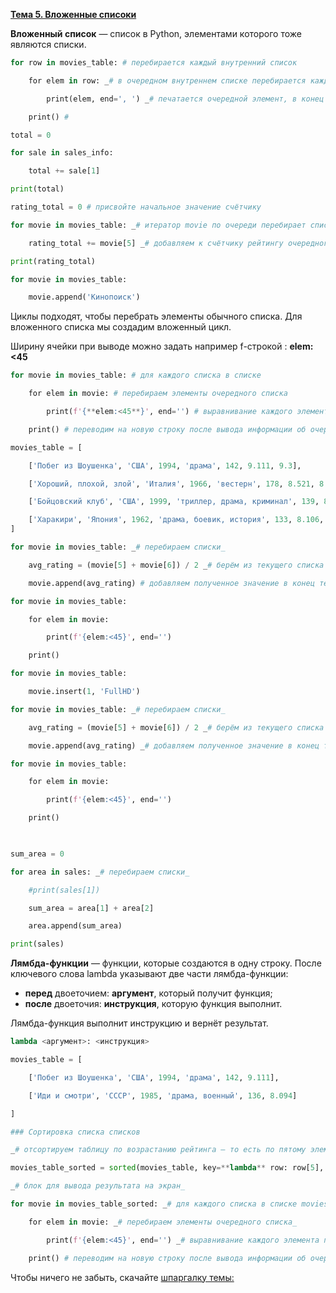 [**Тема 5. Вложенные списоки**](https://practicum.yandex.ru/learn/data-scientist/courses/f332f1ff-8036-4f31-ad9c-866410873a45/sprints/43469/topics/bf16b6f5-b527-43b5-bc5b-de2a934908c8/lessons/23f68856-6cf8-4514-b2d3-89229001f174/)
 
**Вложенный список** — список в Python, элементами которого тоже являются списки.
  
```python
for row in movies_table: # перебирается каждый внутренний список

    for elem in row: _# в очередном внутреннем списке перебирается каждый элемент_

        print(elem, end=', ') _# печатается очередной элемент, в конец добавляются три пробела, без перевода на новую строку_

    print() #
```
  
```python
total = 0

for sale in sales_info:

    total += sale[1]

print(total)
```
  
```python
rating_total = 0 # присвойте начальное значение счётчику

for movie in movies_table: _# итератор movie по очереди перебирает списки внутри списка списков movies_table_

    rating_total += movie[5] _# добавляем к счётчику рейтингу очередного фильма_

print(rating_total)
```
  

```python
for movie in movies_table:

    movie.append('Кинопоиск')
```
  

Циклы подходят, чтобы перебрать элементы обычного списка. Для вложенного списка мы создадим вложенный цикл.

Ширину ячейки при выводе можно задать например f-строкой : **elem:<45**
```python
for movie in movies_table: # для каждого списка в списке

    for elem in movie: # перебираем элементы очередного списка

        print(f'{**elem:<45**}', end='') # выравнивание каждого элемента по левому краю с фиксированной шириной строки 45

    print() # переводим на новую строку после вывода информации об очередном фильме
```
  
  
```python
movies_table = [

    ['Побег из Шоушенка', 'США', 1994, 'драма', 142, 9.111, 9.3],

    ['Хороший, плохой, злой', 'Италия', 1966, 'вестерн', 178, 8.521, 8.8],

    ['Бойцовский клуб', 'США', 1999, 'триллер, драма, криминал', 139, 8.644, 8.8],

    ['Харакири', 'Япония', 1962, 'драма, боевик, история', 133, 8.106, 8.7],
]
```
  
```python
for movie in movies_table: _# перебираем списки_

    avg_rating = (movie[5] + movie[6]) / 2 _# берём из текущего списка рейтинги Кинопоиска и IMDB, складываем их и делим на два

    movie.append(avg_rating) # добавляем полученное значение в конец текущего списка
```
  
```python
for movie in movies_table:

    for elem in movie:

        print(f'{elem:<45}', end='')

    print()
```
  
```python
for movie in movies_table:

    movie.insert(1, 'FullHD')
```
  
```python
for movie in movies_table: _# перебираем списки_

    avg_rating = (movie[5] + movie[6]) / 2 _# берём из текущего списка рейтинги Кинопоиска и IMDB, складываем их и делим на два._

    movie.append(avg_rating) _# добавляем полученное значение в конец текущего списка_

for movie in movies_table:

    for elem in movie:

        print(f'{elem:<45}', end='')

    print()

  

sum_area = 0

for area in sales: _# перебираем списки_

    #print(sales[1])

    sum_area = area[1] + area[2]

    area.append(sum_area)

print(sales)
```
**Лямбда-функции** — функции, которые создаются в одну строку. После ключевого слова lambda указывают две части лямбда-функции:
-   **перед** двоеточием: **аргумент**, который получит функция;
-   **после** двоеточия: **инструкция**, которую функция выполнит.

Лямбда-функция выполнит инструкцию и вернёт результат.
```Python
lambda <аргумент>: <инструкция>
```
  

```python
movies_table = [

    ['Побег из Шоушенка', 'США', 1994, 'драма', 142, 9.111],

    ['Иди и смотри', 'СССР', 1985, 'драма, военный', 136, 8.094]

]
```
```python
### Сортировка списка списков

_# отсортируем таблицу по возрастанию рейтинга — то есть по пятому элементу подсписков_

movies_table_sorted = sorted(movies_table, key=**lambda** row: row[5], reverse=True)

_# блок для вывода результата на экран_

for movie in movies_table_sorted: _# для каждого списка в списке movies_table_sorted_

    for elem in movie: _# перебираем элементы очередного списка_

        print(f'{elem:<45}', end='') _# выравнивание каждого элемента по левому краю с фиксированной шириной строки 45_

    print() # переводим на новую строку после вывода информации об очередном фильме
```
  

Чтобы ничего не забыть, скачайте [шпаргалку темы: ](https://code.s3.yandex.net/data-analyst/praktikum_data_analysis_takeaways_basicPython_theme5.pdf)